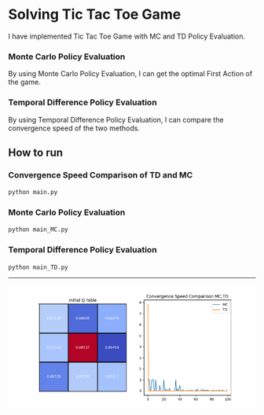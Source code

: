# Solving Tic Tac Toe Game


I have implemented Tic Tac Toe Game with MC and TD Policy Evaluation.


### Monte Carlo Policy Evaluation
By using Monte Carlo Policy Evaluation, I can get the optimal First Action of the game.


### Temporal Difference Policy Evaluation
By using Temporal Difference Policy Evaluation, I can compare the convergence speed of the two methods.



## How to run

### Convergence Speed Comparison of TD and MC
```bash
python main.py
``` 


### Monte Carlo Policy Evaluation
```bash
python main_MC.py
```

### Temporal Difference Policy Evaluation
```bash
python main_TD.py
```


***


![img1](./img/TicTacToe.png)